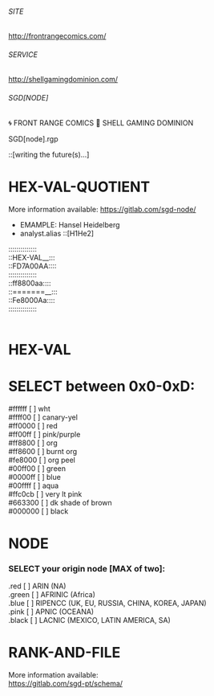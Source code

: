 ###### SITE

<http://frontrangecomics.com/>

###### SERVICE

<http://shellgamingdominion.com/>

###### SGD[NODE]

🌀 FRONT RANGE COMICS
🐚 SHELL GAMING DOMINION

SGD[node].rgp

::[writing the future(s)...]

# HEX-VAL-QUOTIENT
More information available:
<https://gitlab.com/sgd-node/>

- EMAMPLE: Hansel Heidelberg
- analyst.alias ::[H1He2]

::::::::::::::<br>
::HEX-VAL__:::<br>
::FD7A00AA::::<br>
::::::::::::::<br>
::ff8800aa::::<br>
::=======__:::<br>
::Fe8000Aa::::<br>
::::::::::::::<br>
<br>
# HEX-VAL<br>
# SELECT between 0x0-0xD:<br>
#ffffff [  ] wht<br>
#ffff00 [  ] canary-yel<br>
#ff0000 [  ] red<br>
#ff00ff [  ] pink/purple<br>
#ff8800 [  ] org<br>
#ff8600 [  ] burnt org<br>
#fe8000 [  ] org peel<br>
#00ff00 [  ] green<br>
#0000ff [  ] blue<br>
#00ffff [  ] aqua<br>
#ffc0cb [  ] very lt pink<br>
#663300 [  ] dk shade of brown<br>
#000000 [  ] black<br>

# NODE<br>
### SELECT your origin node [MAX of two]:<br>
.red   [  ] ARIN (NA)<br>
.green [  ] AFRINIC (Africa)<br>
.blue  [  ] RIPENCC (UK, EU, RUSSIA, CHINA, KOREA, JAPAN)<br>
.pink  [  ] APNIC (OCEANA)<br>
.black [  ] LACNIC (MEXICO, LATIN AMERICA, SA)<br>

# RANK-AND-FILE<br>
More information available:<br>
<https://gitlab.com/sgd-pt/schema/><br>
